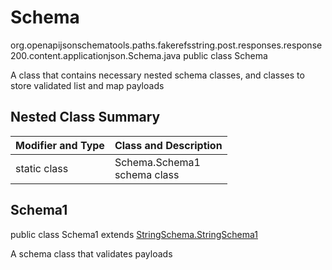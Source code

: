 # Schema
org.openapijsonschematools.paths.fakerefsstring.post.responses.response200.content.applicationjson.Schema.java
public class Schema

A class that contains necessary nested schema classes, and classes to store validated list and map payloads

## Nested Class Summary
| Modifier and Type | Class and Description |
| ----------------- | ---------------------- |
| static class | Schema.Schema1<br> schema class |

## Schema1
public class Schema1
extends [StringSchema.StringSchema1](../../../../../../../../components/schemas/StringSchema.md#stringschema1)

A schema class that validates payloads
